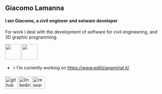 ## Giacomo Lamanna
#### I am Giacomo, a civil engineer and sotware developer
For work I deal with the development of software for civil engineering, and 3D graphic programming. 

<img src="https://seeklogo.com/images/C/c-sharp-c-logo-02F17714BA-seeklogo.com.png" width="50">       <img src="https://static.wikia.nocookie.net/logopedia/images/6/62/Brand_Visual_Studio_Win_2019.svg/revision/latest/scale-to-width-down/250?cb=20191019024151" width="50">


- ⚡ I’m currently working on https://www.edilizianamirial.it/ 


[<img src='https://cdn.jsdelivr.net/npm/simple-icons@3.0.1/icons/github.svg' alt='github' height='40'>](https://github.com/https://github.com/giacomolamanna)  [<img src='https://cdn.jsdelivr.net/npm/simple-icons@3.0.1/icons/linkedin.svg' alt='linkedin' height='40'>](https://www.linkedin.com/in/https://www.linkedin.com/in/giacomo-lamanna//)  [<img src='https://cdn.jsdelivr.net/npm/simple-icons@3.0.1/icons/researchgate.svg' alt='researchgate' height='40'>](https://www.researchgate.net/profile/Giacomo-Lamanna)  
